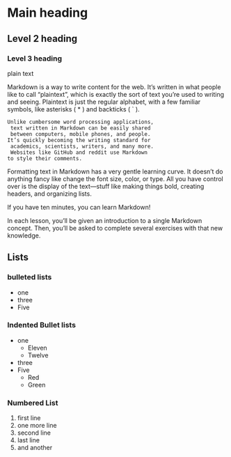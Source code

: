 #  Main heading
##  Level 2 heading
###  Level 3 heading

plain text 

Markdown is a way to write content for the web. It’s written in what people like to call “plaintext”, which is exactly the sort of text you’re used to writing and seeing. Plaintext is just the regular alphabet, with a few familiar symbols, like asterisks ( * ) and backticks ( ` ).

```
Unlike cumbersome word processing applications,
 text written in Markdown can be easily shared
 between computers, mobile phones, and people.
It’s quickly becoming the writing standard for
 academics, scientists, writers, and many more.
 Websites like GitHub and reddit use Markdown
to style their comments.
```

Formatting text in Markdown has a very gentle learning curve. It doesn’t do anything fancy like change the font size, color, or type. All you have control over is the display of the text—stuff like making things bold, creating headers, and organizing lists.

If you have ten minutes, you can learn Markdown!

In each lesson, you’ll be given an introduction to a single Markdown concept. Then, you’ll be asked to complete several exercises with that new knowledge.

##  Lists 

### bulleted lists 

- one
- three
- Five

###  Indented Bullet lists

- one
  - Eleven
  - Twelve
- three
- Five
  - Red
  - Green

 ### Numbered List

 1.  first line
 2.  one more line
 1.  second line
 1.  last line
 3.  and another 

